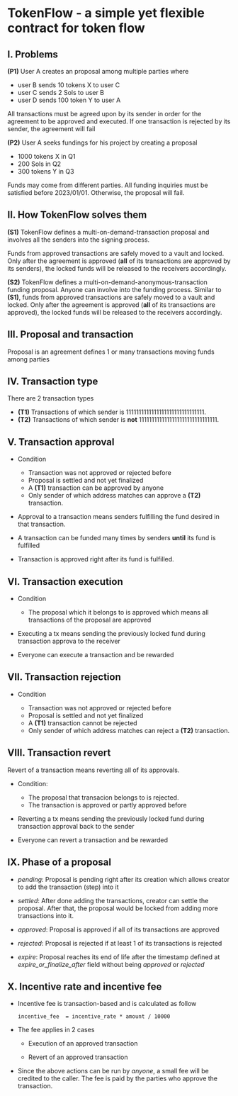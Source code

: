 # TokenFlow - a simple yet flexible contract for token flow

## I. Problems

**(P1)** User A creates an proposal among multiple parties where

- user B sends 10 tokens X to user C
- user C sends 2 Sols to user B
- user D sends 100 token Y to user A

All transactions must be agreed upon by its sender in order for the agreement to be approved and executed. If one transaction is rejected by its sender, the agreement will fail

**(P2)** User A seeks fundings for his project by creating a proposal

- 1000 tokens X in Q1
- 200 Sols in Q2
- 300 tokens Y in Q3

Funds may come from different parties. All funding inquiries must be satisfied before 2023/01/01. Otherwise, the proposal will fail.

## II. How TokenFlow solves them

**(S1)** TokenFlow defines a multi-on-demand-transaction proposal and involves all the senders into the signing process.

Funds from approved transactions are safely moved to a vault and locked. Only after the agreement is approved (**all** of its transactions are approved by its senders), the locked funds will be released to the receivers accordingly.

**(S2)** TokenFlow defines a multi-on-demand-anonymous-transaction funding proposal. Anyone can involve into the funding process. Similar to **(S1)**, funds from approved transactions are safely moved to a vault and locked. Only after the agreement is approved (**all** of its transactions are approved), the locked funds will be released to the receivers accordingly.

## III. Proposal and transaction

Proposal is an agreement defines 1 or many transactions moving funds among parties

## IV. Transaction type

There are 2 transaction types

- **(T1)** Transactions of which sender is 1111111111111111111111111111111.
- **(T2)** Transactions of which sender is **not** 1111111111111111111111111111111.

## V. Transaction approval

- Condition

  - Transaction was not approved or rejected before
  - Proposal is settled and not yet finalized
  - A **(T1)** transaction can be approved by anyone
  - Only sender of which address matches can approve a **(T2)** transaction.

- Approval to a transaction means senders fulfilling the fund desired in that transaction.

- A transaction can be funded many times by senders **until** its fund is fulfilled

- Transaction is approved right after its fund is fulfilled.

## VI. Transaction execution

- Condition

  - The proposal which it belongs to is approved which means all transactions of the proposal are approved

- Executing a tx means sending the previously locked fund during transaction approva to the receiver
- Everyone can execute a transaction and be rewarded

## VII. Transaction rejection

- Condition

  - Transaction was not approved or rejected before
  - Proposal is settled and not yet finalized
  - A **(T1)** transaction cannot be rejected
  - Only sender of which address matches can reject a **(T2)** transaction.

## VIII. Transaction revert

Revert of a transaction means reverting all of its approvals.

- Condition:

  - The proposal that transacion belongs to is rejected.
  - The transaction is approved or partly approved before

- Reverting a tx means sending the previously locked fund during transaction approval back to the sender
- Everyone can revert a transaction and be rewarded

## IX. Phase of a proposal

- _pending_: Proposal is pending right after its creation which allows creator to add the transaction (step) into it

- _settled_: After done adding the transactions, creator can settle the proposal. After that, the proposal would be locked from adding more transactions into it.

- _approved_: Proposal is approved if all of its transactions are approved

- _rejected_: Proposal is rejected if at least 1 of its transactions is rejected

- _expire_: Proposal reaches its end of life after the timestamp defined at _expire_or_finalize_after_ field without being _approved_ or _rejected_

## X. Incentive rate and incentive fee

- Incentive fee is transaction-based and is calculated as follow

  `incentive_fee  = incentive_rate * amount / 10000`

- The fee applies in 2 cases

  - Execution of an approved transaction

  - Revert of an approved transaction

- Since the above actions can be run by _anyone_, a small fee will be credited to the caller. The fee is paid by the parties who approve the transaction.
